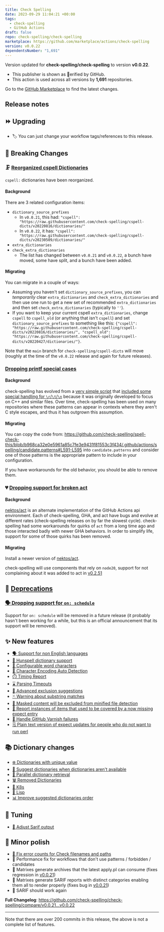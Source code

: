 ```yaml
---
title: Check Spelling
date: 2023-09-29 11:04:21 +00:00
tags:
  - check-spelling
  - GitHub Actions
draft: false
repo: check-spelling/check-spelling
marketplace: https://github.com/marketplace/actions/check-spelling
version: v0.0.22
dependentsNumber: "1,691"
---
```



Version updated for **check-spelling/check-spelling** to version **v0.0.22**.
- This publisher is shown as erified by GitHub.
- This action is used across all versions by **1,691** repositories.

Go to the [GitHub Marketplace](https://github.com/marketplace/actions/check-spelling) to find the latest changes.

## Release notes

## ⏩ Upgrading
* 🏷️ You can just change your workflow tags/references to this release.

## 🐣 Breaking Changes

### 🗜️ [Reorganized cspell Dictionaries](https://github.com/check-spelling/check-spelling/wiki/Breaking-Change%3A-Reorganized-cspell-Dictionaries-in-v0.0.22)

`cspell:` dictionaries have been reorganized.

#### Background

There are 3 related configuration items:
* `dictionary_source_prefixes` 
    - In `v0.0.21`, this had: `"cspell": "https://raw.githubusercontent.com/check-spelling/cspell-dicts/v20220816/dictionaries/"`
    - In `v0.0.22`, it has: `"cspell": "https://raw.githubusercontent.com/check-spelling/cspell-dicts/v20230509/dictionaries/"`
* `extra_dictionaries`
* `check_extra_dictionaries`
    - The list has changed between `v0.0.21` and `v0.0.22`, a bunch have moved, some have split, and a bunch have been added.

#### Migrating

You can migrate in a couple of ways:
* Assuming you haven't set `dictionary_source_prefixes`, you can _temporarily_ clear `extra_dictionaries` and `check_extra_dictionaries` and then use one run to get a new set of recommended `extra_dictionaries` and then set `check_extra_dictionaries` (typically to `''`).
* If you want to keep your current cspell `extra_dictionaries`, change `cspell` to `cspell_old` (or anything that isn't `cspell`) and set `dictionary_source_prefixes` to something like this: `{"cspell": "https://raw.githubusercontent.com/check-spelling/cspell-dicts/v20220816/dictionaries/", "cspell_old": "https://raw.githubusercontent.com/check-spelling/cspell-dicts/v20220427/dictionaries/"}`.

Note that the `main` branch for `check-spelling/cspell-dicts` will move (roughly at the time of the `v0.0.22` release and again for future releases).

### [Dropping printf special cases](https://github.com/check-spelling/check-spelling/wiki/Breaking-change%3A-Dropping-printf-special-cases)

#### Background

check-spelling has evolved from a [very simple script](https://github.com/jsoref/spelling/blob/5ad4784ec4402209dd3bee028e0c87f1dee174a4/w) that [included some special handling for `\r`/`\t`/`\n`](https://github.com/jsoref/spelling/blob/5ad4784ec4402209dd3bee028e0c87f1dee174a4/w#L33) because it was originally developed to focus on C++ and similar files. Over time, check-spelling has been used on many repositories where these patterns can appear in contexts where they aren't C style escapes, and thus it has outgrown this assumption.

#### Migrating

You can copy the code from:
https://github.com/check-spelling/spell-check-this/blob/b968ca32e0e5961a85c7fe3e9431f81553c3f434/.github/actions/spelling/candidate.patterns#L591-L595 into `candidate.patterns` and consider one of those patterns is the appropriate pattern to include in your configuration.

If you have workarounds for the old behavior, you should be able to remove them.

### 💔 [Dropping support for broken act](https://github.com/check-spelling/check-spelling/wiki/Breaking-Change%3A-Dropping-support-for-broken-act)

#### Background

[nektos/act](https://github.com/nektos/act) is an alternate implementation of the GitHub Actions api environment. Each of check-spelling, GHA, and act have bugs and evolve at different rates (check-spelling releases on by far the slowest cycle). check-spelling had some workarounds for quirks of `act` from a long time ago and those interacted badly with newer GHA behaviors. In order to simplify life, support for some of those quirks has been removed.

#### Migrating

Install a newer version of [nektos/act](https://github.com/nektos/act).

check-spelling will use components that rely on `node20`, support for not complaining about it was added to act in [v0.2.51](https://github.com/nektos/act/releases/tag/v0.2.51)

## 🎏 [Deprecations](https://github.com/check-spelling/check-spelling/wiki/Deprecations)

### [🗣️ Dropping support for `on: schedule`](https://github.com/check-spelling/check-spelling/wiki/Breaking-change%3A-Dropping-support-for-on%3A-schedule)

Support for `on: schedule` will be removed in a future release (it probably hasn't been working for a while, but this is an official announcement that its support will be removed).

## ✨ New features

* [🗣️ Support for non English languages](https://github.com/check-spelling/check-spelling/wiki/Feature%3A-Support-for-non-English-languages)
* [🚆 Hunspell dictionary support](https://github.com/check-spelling/check-spelling/wiki/Feature%3A-Hunspell-dictionary-support)
* [🔢 Configurable word characters](https://github.com/check-spelling/check-spelling/wiki/Feature%3A-Configurable-word-characters)
* [🧙 Character Encoding Auto Detection](https://github.com/check-spelling/check-spelling/wiki/Feature%3A-Character-Encoding-Auto-Detection)
* [⏱️ Timing Report](https://github.com/check-spelling/check-spelling/wiki/Feature%3A-Timing-Report)
* [⌛ Parsing Timeouts](https://github.com/check-spelling/check-spelling/wiki/Feature%3A-Parsing-Timeouts)
* [🙈 Advanced exclusion suggestions](https://github.com/check-spelling/check-spelling/wiki/Feature:-Heuristic-exclude-suggestions#advanced-exclusion-suggestions)
* [🃏 Warning about substring matches](https://github.com/check-spelling/check-spelling/wiki/Feature%3A-Warning-about-substring-matches)
* [🙊 Masked content will be excluded from minified file detection](https://github.com/check-spelling/check-spelling/wiki/Feature:-Minified-file-detection#masked-content-will-be-excluded-from-accounting)
* [📝 Report instances of items that used to be covered by a now missing expect entry](https://github.com/check-spelling/check-spelling/wiki/Bug-fix%3A-Report-instances-of-items-that-used-to-be-covered-by-a-now-missing-expect-entry)
* [🔁 Handle GitHub Varnish failures](https://github.com/check-spelling/check-spelling/wiki/Feature%3A-Handle-GitHub-Varnish-failures)
* [🗒️ Plain text version of expect updates for people who do not want to run perl](https://github.com/check-spelling/check-spelling/wiki/Accepting-%2ASuggestions#preformatted-commit-v0022)

## 📚 Dictionary changes
* [❄️ Dictionaries with unique value](https://github.com/check-spelling/check-spelling/wiki/Feature%3A-Dictionaries-with-unique-value)
* [🥷 Suggest dictionaries when dictionaries aren't available](https://github.com/check-spelling/check-spelling/wiki/Feature%3A-Suggest-dictionaries-when-dictionaries-aren%27t-available)
* [🐫 Parallel dictionary retrieval](https://github.com/check-spelling/check-spelling/wiki/Feature%3A-Parallel-dictionary-retrieval)
* [🗑️ Removed Dictionaries](https://github.com/check-spelling/check-spelling/wiki/Removed-Dictionaries)
* [📗 K8s](https://github.com/check-spelling/check-spelling/wiki/Dictionary%3A-K8s)
* [📙 Lisp](https://github.com/check-spelling/check-spelling/wiki/Dictionary%3A-Lisp)
* [📊 Improve suggested dictionaries order](https://github.com/check-spelling/check-spelling/wiki/Feature%3A-Improve-suggested-dictionaries-order)

## 🔧 Tuning

* [🎨 Adjust Sarif output](https://github.com/check-spelling/check-spelling/wiki/Feature:-Sarif-output#adjusting-sarifjson)

## 💅 Minor polish

* [🔢 Fix error counts for Check filenames and paths](https://github.com/check-spelling/check-spelling/wiki/Feature%3A-Check-filenames-and-paths)
* 🏃 Performance fix for workflows that don't use patterns / forbidden / candidates
* 🔧 Matrixes generate archives that the latest apply.pl can consume (fixes regression in [v0.0.21](https://github.com/check-spelling/check-spelling/releases/tag/v0.0.21))
* 🔧 Matrixes generate SARIF reports with distinct categories enabling them all to render properly (fixes bug in [v0.0.21](https://github.com/check-spelling/check-spelling/releases/tag/v0.0.21))
* 👼 SARIF should work again


**Full Changelog**: https://github.com/check-spelling/check-spelling/compare/v0.0.21...v0.0.22


---

Note that there are over 200 commits in this release, the above is not a complete list of features.


